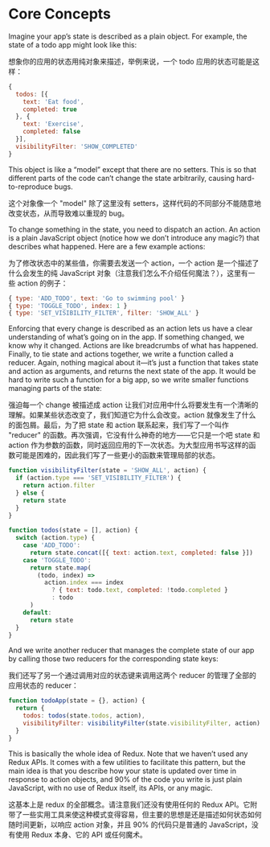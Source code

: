 # Core Concepts

Imagine your app’s state is described as a plain object. For example, the state of a todo app might look like this:

想象你的应用的状态用纯对象来描述，举例来说，一个 todo 应用的状态可能是这样：

```js
{
  todos: [{
    text: 'Eat food',
    completed: true
  }, {
    text: 'Exercise',
    completed: false
  }],
  visibilityFilter: 'SHOW_COMPLETED'
}
```

This object is like a “model” except that there are no setters. This is so that different parts of the code can’t change the state arbitrarily, causing hard-to-reproduce bugs.

这个对象像一个 "model" 除了这里没有 setters，这样代码的不同部分不能随意地改变状态，从而导致难以重现的 bug。

To change something in the state, you need to dispatch an action. An action is a plain JavaScript object (notice how we don’t introduce any magic?) that describes what happened. Here are a few example actions:

为了修改状态中的某些值，你需要去发送一个 action，一个 action 是一个描述了什么会发生的纯 JavaScript 对象（注意我们怎么不介绍任何魔法？），这里有一些 action 的例子：

```js
{ type: 'ADD_TODO', text: 'Go to swimming pool' }
{ type: 'TOGGLE_TODO', index: 1 }
{ type: 'SET_VISIBILITY_FILTER', filter: 'SHOW_ALL' }
```

Enforcing that every change is described as an action lets us have a clear understanding of what’s going on in the app. If something changed, we know why it changed. Actions are like breadcrumbs of what has happened. Finally, to tie state and actions together, we write a function called a reducer. Again, nothing magical about it—it’s just a function that takes state and action as arguments, and returns the next state of the app. It would be hard to write such a function for a big app, so we write smaller functions managing parts of the state:

强迫每一个 change 被描述成 action 让我们对应用中什么将要发生有一个清晰的理解。如果某些状态改变了，我们知道它为什么会改变。action 就像发生了什么的面包屑。最后，为了把 state 和 action 联系起来，我们写了一个叫作 "reducer" 的函数。再次强调，它没有什么神奇的地方——它只是一个吧 state 和 action 作为参数的函数，同时返回应用的下一次状态。为大型应用书写这样的函数可能是困难的，因此我们写了一些更小的函数来管理局部的状态。

```js
function visibilityFilter(state = 'SHOW_ALL', action) {
  if (action.type === 'SET_VISIBILITY_FILTER') {
    return action.filter
  } else {
    return state
  }
}
​
function todos(state = [], action) {
  switch (action.type) {
    case 'ADD_TODO':
      return state.concat([{ text: action.text, completed: false }])
    case 'TOGGLE_TODO':
      return state.map(
        (todo, index) =>
          action.index === index
            ? { text: todo.text, completed: !todo.completed }
            : todo
      )
    default:
      return state
  }
}
```

And we write another reducer that manages the complete state of our app by calling those two reducers for the corresponding state keys:

我们还写了另一个通过调用对应的状态键来调用这两个 reducer 的管理了全部的应用状态的 reducer：

```js
function todoApp(state = {}, action) {
  return {
    todos: todos(state.todos, action),
    visibilityFilter: visibilityFilter(state.visibilityFilter, action)
  }
}
```

This is basically the whole idea of Redux. Note that we haven’t used any Redux APIs. It comes with a few utilities to facilitate this pattern, but the main idea is that you describe how your state is updated over time in response to action objects, and 90% of the code you write is just plain JavaScript, with no use of Redux itself, its APIs, or any magic.

这基本上是 redux 的全部概念。请注意我们还没有使用任何的 Redux API。它附带了一些实用工具来使这种模式变得容易，但主要的思想是还是描述如何状态如何随时间更新，以响应 action 对象，并且 90% 的代码只是普通的 JavaScript，没有使用 Redux 本身、它的 API 或任何魔术。